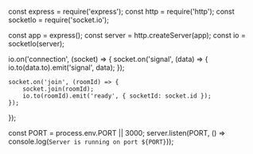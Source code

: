 const express = require('express');
const http = require('http');
const socketIo = require('socket.io');

const app = express();
const server = http.createServer(app);
const io = socketIo(server);

io.on('connection', (socket) => {
    socket.on('signal', (data) => {
        io.to(data.to).emit('signal', data);
    });

    socket.on('join', (roomId) => {
        socket.join(roomId);
        io.to(roomId).emit('ready', { socketId: socket.id });
    });
});

const PORT = process.env.PORT || 3000;
server.listen(PORT, () => console.log(`Server is running on port ${PORT}`));
